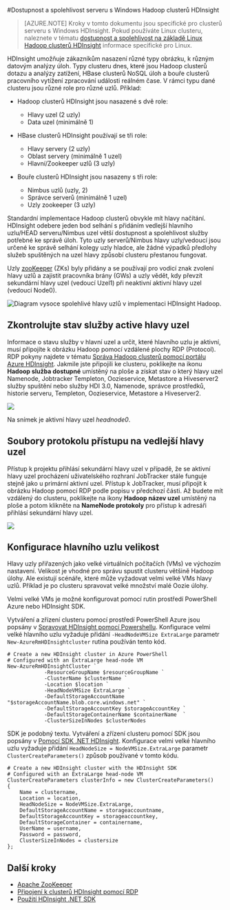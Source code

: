 <properties
    pageTitle="Dostupnost Hadoop clusterů v HDInsight | Microsoft Azure"
    description="HDInsight nasadí vysoce k dispozici a spolehlivé clusterů s další hlavy uzel."
    services="hdinsight"
    tags="azure-portal"
    editor="cgronlun"
    manager="jhubbard"
    authors="mumian"
    documentationCenter=""/>

<tags
    ms.service="hdinsight"
    ms.workload="big-data"
    ms.tgt_pltfrm="na"
    ms.devlang="multiple"
    ms.topic="article"
    ms.date="10/21/2016"
    ms.author="jgao"/>


#<a name="availability-and-reliability-of-windows-based-hadoop-clusters-in-hdinsight"></a>Dostupnost a spolehlivost serveru s Windows Hadoop clusterů HDInsight


>[AZURE.NOTE] Kroky v tomto dokumentu jsou specifické pro clusterů serveru s Windows HDInsight. Pokud používáte Linux clusteru, naleznete v tématu [dostupnost a spolehlivost na základě Linux Hadoop clusterů HDInsight](hdinsight-high-availability-linux.md) informace specifické pro Linux.

HDInsight umožňuje zákazníkům nasazení různé typy obrázku, k různým datovým analýzy úloh. Typy clusteru dnes, které jsou Hadoop clusterů dotazu a analýzy zatížení, HBase clusterů NoSQL úloh a bouře clusterů pracovního vytížení zpracování události reálném čase. V rámci typu dané clusteru jsou různé role pro různé uzlů. Příklad:



- Hadoop clusterů HDInsight jsou nasazené s dvě role:
    - Hlavy uzel (2 uzly)
    - Data uzel (minimálně 1)

- HBase clusterů HDInsight používají se tři role:
    - Hlavy servery (2 uzly)
    - Oblast servery (minimálně 1 uzel)
    - Hlavní/Zookeeper uzlů (3 uzly)

- Bouře clusterů HDInsight jsou nasazeny s tři role:
    - Nimbus uzlů (uzly, 2)
    - Správce serverů (minimálně 1 uzel)
    - Uzly zookeeper (3 uzly)

Standardní implementace Hadoop clusterů obvykle mít hlavy načítání. HDInsight odebere jeden bod selhání s přidáním vedlejší hlavního uzlu/HEAD serveru/Nimbus uzel větší dostupnost a spolehlivost služby potřebné ke správě úloh. Tyto uzly serverů/Nimbus hlavy uzly/vedoucí jsou určené ke správě selhání kolegy uzly hladce, ale žádné výpadků předlohy služeb spuštěných na uzel hlavy způsobí clusteru přestanou fungovat.


Uzly [zooKeeper](http://zookeeper.apache.org/ ) (ZKs) byly přidány a se používají pro vodicí znak zvolení hlavy uzlů a zajistit pracovníka brány (GWs) a uzly vědět, kdy převzít sekundární hlavy uzel (vedoucí Uzel1) při neaktivní aktivní hlavy uzel (vedoucí Node0).

![Diagram vysoce spolehlivé hlavy uzlů v implementaci HDInsight Hadoop.](./media/hdinsight-high-availability/hadoop.high.availability.architecture.diagram.png)




## <a name="check-active-head-node-service-status"></a>Zkontrolujte stav služby active hlavy uzel
Informace o stavu služby v hlavní uzel a určit, které hlavního uzlu je aktivní, musí připojíte k obrázku Hadoop pomocí vzdálené plochy RDP (Protocol). RDP pokyny najdete v tématu [Správa Hadoop clusterů pomocí portálu Azure HDInsight](hdinsight-administer-use-management-portal.md#connect-to-hdinsight-clusters-by-using-rdp). Jakmile jste připojili ke clusteru, poklikejte na ikonu **Hadoop služba dostupné** umístěný na ploše a získat stav o který hlavy uzel Namenode, Jobtracker Templeton, Oozieservice, Metastore a Hiveserver2 služby spuštění nebo služby HDI 3.0, Namenode, správce prostředků, historie serveru, Templeton, Oozieservice, Metastore a Hiveserver2.

![](./media/hdinsight-high-availability/Hadoop.Service.Availability.Status.png)

Na snímek je aktivní hlavy uzel *headnode0*.

## <a name="access-log-files-on-the-secondary-head-node"></a>Soubory protokolu přístupu na vedlejší hlavy uzel

Přístup k projektu přihlásí sekundární hlavy uzel v případě, že se aktivní hlavy uzel procházení uživatelského rozhraní JobTracker stále funguje stejně jako u primární aktivní uzel. Přístup k JobTracker, musí připojit k obrázku Hadoop pomocí RDP podle popisu v předchozí části. Až budete mít vzdálený do clusteru, poklikejte na ikony **Hadoop název uzel** umístěný na ploše a potom klikněte na **NameNode protokoly** pro přístup k adresáři přihlásí sekundární hlavy uzel.

![](./media/hdinsight-high-availability/Hadoop.Head.Node.Log.Files.png)


## <a name="configure-head-node-size"></a>Konfigurace hlavního uzlu velikost
Hlavy uzly přiřazených jako velké virtuálních počítačích (VMs) ve výchozím nastavení. Velikost je vhodné pro správu spustit clusteru většině Hadoop úlohy. Ale existují scénáře, které může vyžadovat velmi velké VMs hlavy uzlů. Příklad je po clusteru spravovat velké množství malé Oozie úlohy.

Velmi velké VMs je možné konfigurovat pomocí rutin prostředí PowerShell Azure nebo HDInsight SDK.

Vytváření a zřízení clusteru pomocí prostředí PowerShell Azure jsou popsány v [Spravovat HDInsight pomocí Powershellu](hdinsight-administer-use-powershell.md). Konfigurace velmi velké hlavního uzlu vyžaduje přidání `-HeadNodeVMSize ExtraLarge` parametr `New-AzureRmHDInsightcluster` rutina používán tento kód.

    # Create a new HDInsight cluster in Azure PowerShell
    # Configured with an ExtraLarge head-node VM
    New-AzureRmHDInsightCluster `
                -ResourceGroupName $resourceGroupName `
                -ClusterName $clusterName ` 
                -Location $location `
                -HeadNodeVMSize ExtraLarge `
                -DefaultStorageAccountName "$storageAccountName.blob.core.windows.net" `
                -DefaultStorageAccountKey $storageAccountKey `
                -DefaultStorageContainerName $containerName  `
                -ClusterSizeInNodes $clusterNodes

SDK je podobný textu. Vytváření a zřízení clusteru pomocí SDK jsou popsány v [Pomocí SDK .NET HDInsight](hdinsight-provision-clusters.md#sdk). Konfigurace velmi velké hlavního uzlu vyžaduje přidání `HeadNodeSize = NodeVMSize.ExtraLarge` parametr `ClusterCreateParameters()` způsob používané v tomto kódu.

    # Create a new HDInsight cluster with the HDInsight SDK
    # Configured with an ExtraLarge head-node VM
    ClusterCreateParameters clusterInfo = new ClusterCreateParameters()
    {
        Name = clustername,
        Location = location,
        HeadNodeSize = NodeVMSize.ExtraLarge,
        DefaultStorageAccountName = storageaccountname,
        DefaultStorageAccountKey = storageaccountkey,
        DefaultStorageContainer = containername,
        UserName = username,
        Password = password,
        ClusterSizeInNodes = clustersize
    };


## <a name="next-steps"></a>Další kroky

- [Apache ZooKeeper](http://zookeeper.apache.org/ )
- [Připojení k clusterů HDInsight pomocí RDP](hdinsight-administer-use-management-portal.md#rdp)
- [Použití HDInsight .NET SDK](hdinsight-provision-clusters.md#sdk)
